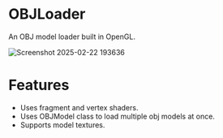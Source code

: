 # OBJLoader
An OBJ model loader built in OpenGL.

![Screenshot 2025-02-22 193636](https://github.com/user-attachments/assets/6d995a92-2ed2-4fd2-b5b9-20a0293b31ac)

# Features
- Uses fragment and vertex shaders.
- Uses OBJModel class to load multiple obj models at once.
- Supports model textures.
